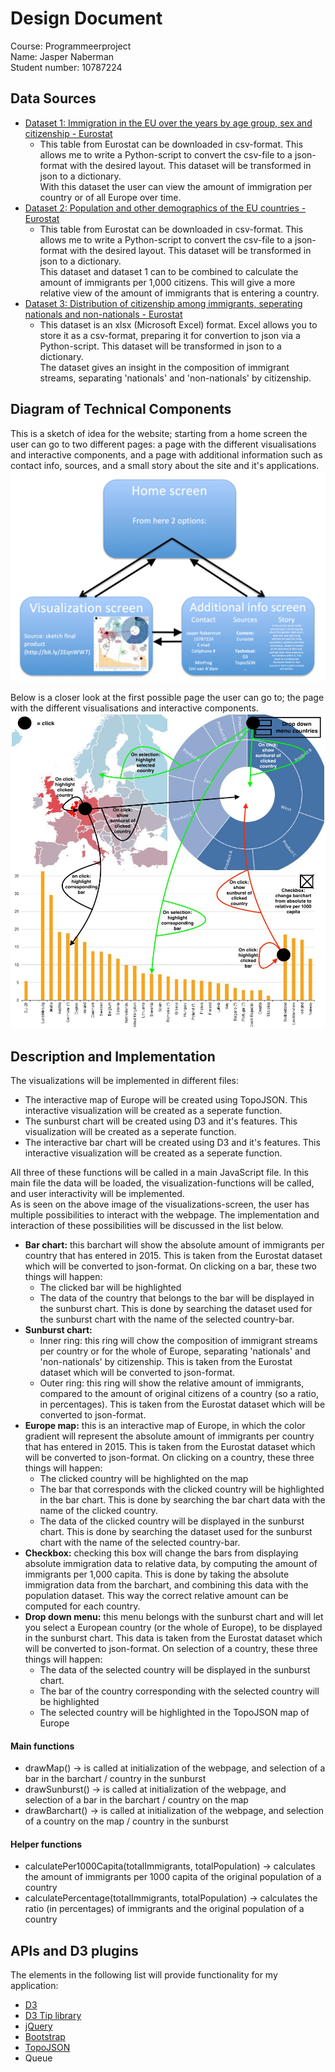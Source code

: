 # Design Document

Course: Programmeerproject  
Name: Jasper Naberman  
Student number: 10787224  

## Data Sources
* [Dataset 1: Immigration in the EU over the years by age group, sex and citizenship - Eurostat](http://appsso.eurostat.ec.europa.eu/nui/show.do?dataset=migr_imm1ctz&lang=en)
    * This table from Eurostat can be downloaded in csv-format. This allows me to write a Python-script to convert the csv-file to a json-format with the desired layout. This dataset will be transformed in json to a dictionary.  
    With this dataset the user can view the amount of immigration per country or of all Europe over time.
* [Dataset 2: Population and other demographics of the EU countries - Eurostat](http://appsso.eurostat.ec.europa.eu/nui/show.do?dataset=migr_pop1ctz&lang=en)
   * This table from Eurostat can be downloaded in csv-format. This allows me to write a Python-script to convert the csv-file to a json-format with the desired layout. This dataset will be transformed in json to a dictionary.  
   This dataset and dataset 1 can to be combined to calculate the amount of immigrants per 1,000 citizens. This will give a more relative view of the amount of immigrants that is entering a country.
* [Dataset 3: Distribution of citizenship among immigrants, seperating nationals and non-nationals - Eurostat](http://ec.europa.eu/eurostat/statistics-explained/images/2/2f/Migration_and_migrant_population_statistics_YB2017.xlsx)
   * This dataset is an xlsx (Microsoft Excel) format. Excel allows you to store it as a csv-format, preparing it for convertion to json via a Python-script. This dataset will be transformed in json to a dictionary.  
   The dataset gives an insight in the composition of immigrant streams, separating 'nationals' and 'non-nationals' by citizenship.

## Diagram of Technical Components
This is a sketch of idea for the website; starting from a home screen the user can go to two different pages: a page with the different visualisations and interactive components, and a page with additional information such as contact info, sources, and a small story about the site and it's applications.
![](doc/Technical_Components.png)
  
Below is a closer look at the first possible page the user can go to; the page with the different visualisations and interactive components.
![](doc/TechComp_VisualisationPage.jpg)

## Description and Implementation
The visualizations will be implemented in different files:
* The interactive map of Europe will be created using TopoJSON. This interactive visualization will be created as a seperate function.
* The sunburst chart will be created using D3 and it's features. This visualization will be created as a seperate function.
* The interactive bar chart will be created using D3 and it's features. This interactive visualization will be created as a seperate function.  


All three of these functions will be called in a main JavaScript file. In this main file the data will be loaded, the visualization-functions will be called, and user interactivity will be implemented.  
As is seen on the above image of the visualizations-screen, the user has multiple possibilities to interact with the webpage. The implementation and interaction of these possibilities will be discussed in the list below.
* **Bar chart:** this barchart will show the absolute amount of immigrants per country that has entered in 2015. This is taken from the Eurostat dataset which will be converted to json-format. On clicking on a bar, these two things will happen:
    * The clicked bar will be highlighted
    * The data of the country that belongs to the bar will be displayed in the sunburst chart. This is done by searching the dataset used for the sunburst chart with the name of the selected country-bar.
* **Sunburst chart:**
   * Inner ring: this ring will chow the composition of immigrant streams per country or for the whole of Europe, separating 'nationals' and 'non-nationals' by citizenship. This is taken from the Eurostat dataset which will be converted to json-format.
   * Outer ring: this ring will show the relative amount of immigrants, compared to the amount of original citizens of a country (so a ratio, in percentages). This is taken from the Eurostat dataset which will be converted to json-format.
* **Europe map:** this is an interactive map of Europe, in which the color gradient will represent the absolute amount of immigrants per country that has entered in 2015. This is taken from the Eurostat dataset which will be converted to json-format. On clicking on a country, these three things will happen:
    * The clicked country will be highlighted on the map
    * The bar that corresponds with the clicked country will be highlighted in the bar chart. This is done by searching the bar chart data with the name of the clicked country.
    * The data of the clicked country will be displayed in the sunburst chart. This is done by searching the dataset used for the sunburst chart with the name of the selected country-bar.
* **Checkbox:** checking this box will change the bars from displaying absolute immigration data to relative data, by computing the amount of immigrants per 1,000 capita. This is done by taking the absolute immigration data from the barchart, and combining this data with the population dataset. This way the correct relative amount can be computed for each country.
* **Drop down menu:** this menu belongs with the sunburst chart and will let you select a European country (or the whole of Europe), to be displayed in the sunburst chart. This data is taken from the Eurostat dataset which will be converted to json-format. On selection of a country, these three things will happen:
    * The data of the selected country will be displayed in the sunburst chart.
    * The bar of the country corresponding with the selected country will be highlighted
    * The selected country will be highlighted in the TopoJSON map of Europe


#### Main functions
* drawMap() -> is called at initialization of the webpage, and selection of a bar in the barchart / country in the sunburst
* drawSunburst() -> is called at initialization of the webpage, and selection of a bar in the barchart / country on the map
* drawBarchart() -> is called at initialization of the webpage, and selection of a country on the map / country in the sunburst


#### Helper functions
* calculatePer1000Capita(totalImmigrants, totalPopulation) -> calculates the amount of immigrants per 1000 capita of the original population of a country
* calculatePercentage(totalImmigrants, totalPopulation) -> calculates the ratio (in percentages) of immigrants and the original population of a country

## APIs and D3 plugins
The elements in the following list will provide functionality for my application:
* [D3](https://d3js.org)
* [D3 Tip library](https://labratrevenge.com/d3-tip/javascripts/d3.tip.v0.6.3.js)
* [jQuery](https://jquery.com)
* [Bootstrap](https://getbootstrap.com)
* [TopoJSON](https://github.com/topojson/topojson)
* Queue